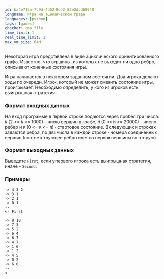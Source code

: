 ```yaml
---
id: ba4e715a-7c9d-4d52-8cd2-82e2dcd68048
longname: Игра на ациклическом графе
languages: [python]
tags: [games]
checker: cmp_file
time_limit: 1
real_time_limit: 1
max_vm_size: 64M
---
```



Некоторая игра представлена в виде ациклического ориентированного графа. Известно, что вершины,
из которых не выходит ни одно ребро, описывают конечные состояния игры.

Игра начинается в некотором заданном состоянии. Два игрока делают ходы по очереди.
Игрок, который не может сменить состояние игры, проигрывает. Необходимо определить,
у кого из игроков есть выигрышная стратегия.

### Формат входных данных

На вход программе в первой строке подаются через пробел три числа: `N` (2 <= `N` <= 1000) - число вершин в графе, `M` (0 <= `M` <= 20000) - число ребер и `K` (0 <= `K` <= `N`) - стартовое состояние. В следующих `M` строках задаются ребра, по два числа в каждой строке - номера соединенных вершин (соответствующее ребро идет из первой вершины во вторую).

### Формат выходных данных

Выведите `First`, если у первого игрока есть выигрышная стратегия, иначе - `Second`.

### Примеры

```
-> 4 3 2
-> 3 1
-> 2 1
-> 0 1
--
<- First
```

```
-> 8 10
-> 7 3
-> 5 2
-> 6 4
-> 6 7
-> 4 7
-> 1 6
-> 1 2
-> 4 5
-> 0 2
-> 6 0
--
<-
```
